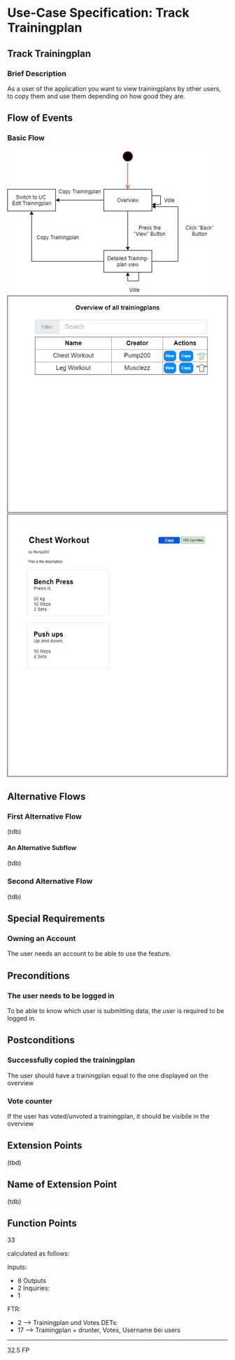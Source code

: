 # Use-Case Specification: Track Trainingplan

## Track Trainingplan
### Brief Description

As a user of the application you want to view trainingplans by other users, to copy them and use them depending on how good they are.

## Flow of Events
### Basic Flow
![UC-InteractWithUsers-Flow](./Pictures/InteractWithUsersFlow.jpg)
![UC-InteractWithUsers-Overview](./Pictures/Public_Trainingplans_Overview.jpg)
![UC-InteractWithUsers-ViewTrainingplan](./Pictures/View-Trainingplan.jpg)


## Alternative Flows
###  First Alternative Flow
(tdb)

#### An Alternative Subflow
(tdb)

### Second Alternative Flow
(tdb)

## Special Requirements
### Owning an Account

The user needs an account to be able to use the feature.


## Preconditions
### The user needs to be logged in

To be able to know which user is submitting data, the user is required to be logged in.

## Postconditions

### Successfully copied the trainingplan

The user should have a trainingplan equal to the one displayed on the overview

### Vote counter

If the user has voted/unvoted a trainingplan, it should be visibile in the overview

## Extension Points

(tbd)

## Name of Extension Point

(tdb)

## Function Points

33

calculated as follows:

Inputs:
- 8
Outputs
- 2
Inquiries:
- 1

FTR:
- 2 --> Trainingplan und Votes
DETs:
- 17 --> Trainingplan + drunter, Votes, Username bei users

-----
32.5 FP
